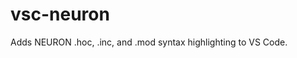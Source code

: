 vsc-neuron
=======================

Adds NEURON .hoc, .inc, and .mod syntax highlighting to VS Code.
